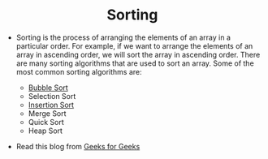 <h1 align="center">Sorting</h1>

- Sorting is the process of arranging the elements of an array in a particular order. For example, if we want to arrange the elements of an array in ascending order, we will sort the array in ascending order. There are many sorting algorithms that are used to sort an array. Some of the most common sorting algorithms are:

  - <a href="./L1-bubble-sort/README.md">Bubble Sort</a>
  - Selection Sort
  - <a href="./L1-insertion-sort/README.md">Insertion Sort</a>
  - Merge Sort
  - Quick Sort
  - Heap Sort

- Read this blog from [Geeks for Geeks](https://www.geeksforgeeks.org/sorting-algorithms/)
